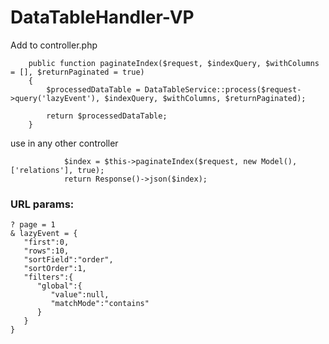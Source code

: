 # DataTableHandler-VP


Add to controller.php 
```
    public function paginateIndex($request, $indexQuery, $withColumns = [], $returnPaginated = true)
    {
        $processedDataTable = DataTableService::process($request->query('lazyEvent'), $indexQuery, $withColumns, $returnPaginated);
        
        return $processedDataTable;
    }
```

use in any other controller
```
            $index = $this->paginateIndex($request, new Model(), ['relations'], true);
            return Response()->json($index);
```

### URL params:

```
? page = 1
& lazyEvent = {
   "first":0,
   "rows":10,
   "sortField":"order",
   "sortOrder":1,
   "filters":{
      "global":{
         "value":null,
         "matchMode":"contains"
      }
   }
}
```
